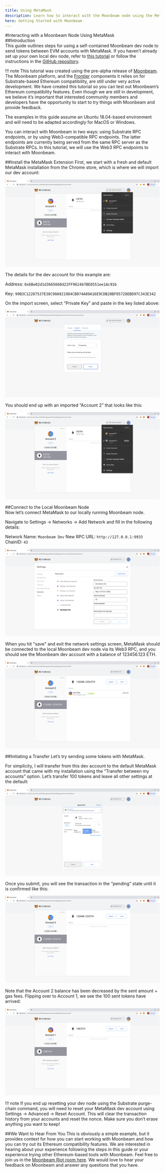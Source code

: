 ```yaml
---
title: Using MetaMask
description: Learn how to interact with the Moonbeam node using the MetaMask browser plug-in.
hero: Getting Started with Moonbeam
---
```

#Interacting with a Moonbeam Node Using MetaMask  
##Introduction  
This guide outlines steps for using a self-contained Moonbeam dev node to send tokens between EVM accounts with MetaMask.  If you haven’t already set up your own local dev node, refer to [this tutorial](/getting-started/setting-up-a-node/) or follow the instructions in the [GitHub repository](https://github.com/PureStake/moonbeam).

!!! note
    This tutorial was created using the pre-alpha release of [Moonbeam](https://github.com/PureStake/moonbeam/tree/crystalin-moonbeam-frontier). The Moonbeam platform, and the [Frontier](https://github.com/paritytech/frontier) components it relies on for Substrate-based Ethereum compatibility, are still under very active development.  We have created this tutorial so you can test out Moonbeam’s Ethereum compatibility features.  Even though we are still in development, we believe it’s important that interested community members and developers have the opportunity to start to try things with Moonbeam and provide feedback.

The examples in this guide assume an Ubuntu 18.04-based environment and will need to be adapted accordingly for MacOS or Windows.

You can interact with Moonbeam in two ways: using Substrate RPC endpoints, or by using Web3-compatible RPC endpoints.  The latter endpoints are currently being served from the same RPC server as the Substrate RPCs.  In this tutorial, we will use the Web3 RPC endpoints to interact with Moonbeam.

##Install the MetaMask Extension
First, we start with a fresh and default MetaMask installation from the Chrome store, which is where we will import our dev account:

![Import dev account into MetaMask](/images/using-metamask-1.png)

The details for the dev account for this example are:

Address: `0x6Be02d1d3665660d22FF9624b7BE0551ee1Ac91b`

Key: `99B3C12287537E38C90A9219D4CB074A89A16E9CDB20BF85728EBD97C343E342`

On the import screen, select “Private Key” and paste in the key listed above:

![Paste your account key into MetaMask](/images/using-metamask-2.png)

You should end up with an imported “Account 2” that looks like this:

![MetaMask displaying your new Account 2](/images/using-metamask-3.png)

##Connect to the Local Moonbeam Node  
Now let’s connect MetaMask to our locally running Moonbeam node.  

Navigate to Settings -> Networks -> Add Network and fill in the following details:

Network Name: `Moonbeam Dev`
New RPC URL: `http://127.0.0.1:9933`
ChainID: `43`

![Enter your new network information into MetaMask](/images/using-metamask-4.png)

When you hit "save" and exit the network settings screen, MetaMask should be connected to the local Moonbeam dev node via its Web3 RPC, and you should see the Moonbeam dev account with a balance of 123456.123 ETH.

![Your new Moonbeam account with a balance of 123456.123](/images/using-metamask-5.png)

##Initiating a Transfer
Let’s try sending some tokens with MetaMask.  

For simplicity, I will transfer from this dev account to the default MetaMask account that came with my installation using the “Transfer between my accounts” option.  Let’s transfer 100 tokens and leave all other settings at the default:

![Initiating a token transfer](/images/using-metamask-6.png)

Once you submit, you will see the transaction in the “pending” state until it is confirmed like this:

![Transaction confirmation](/images/using-metamask-7.png)

Note that the Account 2 balance has been decreased by the sent amount + gas fees.  Flipping over to Account 1, we see the 100 sent tokens have arrived:

![New balance in Account 1](/images/using-metamask-8.png)

!!! note
    If you end up resetting your dev node using the Substrate purge-chain command, you will need to reset your MetaMask dev account using Settings -> Advanced -> Reset Account.  This will clear the transaction history from your accounts and reset the nonce. Make sure you don’t erase anything you want to keep!

##We Want to Hear From You
This is obviously a simple example, but it provides context for how you can start working with Moonbeam and how you can try out its Ethereum compatibility features.  We are interested in hearing about your experience following the steps in this guide or your experience trying other Ethereum-based tools with Moonbeam.  Feel free to join us in the [Moonbeam Riot room here](https://matrix.to/#/!dzULkAiPePEaverEEP:matrix.org?via=matrix.org&via=web3.foundation).  We would love to hear your feedback on Moonbeam and answer any questions that you have.  
	
